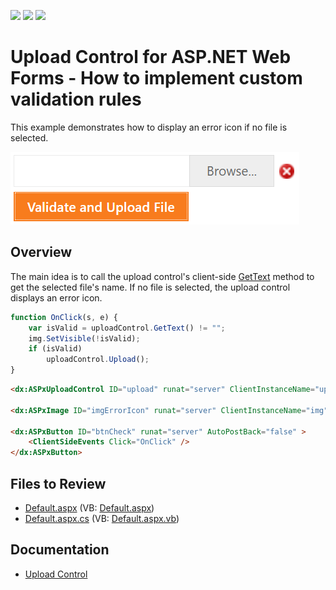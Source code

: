 <!-- default badges list -->
![](https://img.shields.io/endpoint?url=https://codecentral.devexpress.com/api/v1/VersionRange/128563386/13.1.5%2B)
[![](https://img.shields.io/badge/Open_in_DevExpress_Support_Center-FF7200?style=flat-square&logo=DevExpress&logoColor=white)](https://supportcenter.devexpress.com/ticket/details/E3908)
[![](https://img.shields.io/badge/📖_How_to_use_DevExpress_Examples-e9f6fc?style=flat-square)](https://docs.devexpress.com/GeneralInformation/403183)
<!-- default badges end -->
# Upload Control for ASP.NET Web Forms - How to implement custom validation rules

This example demonstrates how to display an error icon if no file is selected.

![Error Icon](errorIcon.png)

## Overview

The main idea is to call the upload control's client-side [GetText](https://docs.devexpress.com/AspNet/js-ASPxClientUploadControl.GetText(index)) method to get the selected file's name. If no file is selected, the upload control displays an error icon.

```js
function OnClick(s, e) {
    var isValid = uploadControl.GetText() != "";
    img.SetVisible(!isValid);
    if (isValid)
        uploadControl.Upload();
}
```

```aspx
<dx:ASPxUploadControl ID="upload" runat="server" ClientInstanceName="uploadControl" ... />

<dx:ASPxImage ID="imgErrorIcon" runat="server" ClientInstanceName="img" ClientVisible="False" />

<dx:ASPxButton ID="btnCheck" runat="server" AutoPostBack="false" >
    <ClientSideEvents Click="OnClick" />
</dx:ASPxButton>
```

## Files to Review

* [Default.aspx](./CS/WebSite/Default.aspx) (VB: [Default.aspx](./VB/WebSite/Default.aspx))
* [Default.aspx.cs](./CS/WebSite/Default.aspx.cs) (VB: [Default.aspx.vb](./VB/WebSite/Default.aspx.vb))

## Documentation

* [Upload Control](https://docs.devexpress.com/AspNet/DevExpress.Web.ASPxUploadControl)
